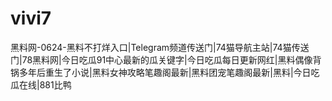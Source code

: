 # vivi7
黑料网-0624-黑料不打烊入口|Telegram频道传送门|74猫导航主站|74猫传送门|78黑料网|今日吃瓜91中心最新的瓜关键字|今日吃瓜每日更新网红|黑料偶像背锅多年后重生了小说|黑料女神攻略笔趣阁最新|黑料团宠笔趣阁最新|黑料|今日吃瓜在线|881比鸭
